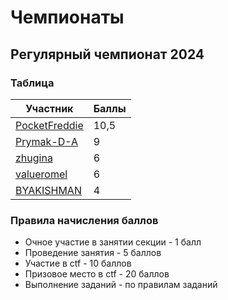 # Чемпионаты

## Регулярный чемпионат 2024

### Таблица

| Участник | Баллы |
| -------- | ----- |
| [PocketFreddie](https://github.com/PocketFreddie) | 10,5 |
| [Prymak-D-A](https://github.com/Prymak-D-A) | 9 |
| [zhugina](https://github.com/zhugina) | 6 |
| [valueromel](https://github.com/valueromel) | 6 |
| [BYAKISHMAN](https://github.com/byakishman) | 4 |

### Правила начисления баллов

- Очное участие в занятии секции - 1 балл
- Проведение занятия - 5 баллов
- Участие в ctf - 10 баллов
- Призовое место в ctf - 20 баллов
- Выполнение заданий - по правилам заданий
